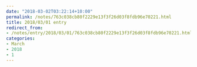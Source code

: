 ```yaml
---
date: "2018-03-02T03:22:14+10:00"
permalink: /notes/763c038cb80f2229e13f3f26d03f8fdb96e70221.html
title: 2018/03/01 entry
redirect_from:
- /notes/entry/2018/03/01/763c038cb80f2229e13f3f26d03f8fdb96e70221.html
categories:
- March
- 2018
- 1
---
```

